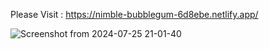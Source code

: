 Please Visit : https://nimble-bubblegum-6d8ebe.netlify.app/

![Screenshot from 2024-07-25 21-01-40](https://github.com/user-attachments/assets/eda3d6f0-7590-4591-9592-b87468d9ac02)
